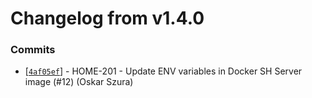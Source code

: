 # Changelog from v1.4.0
### Commits
* [[`4af05ef`](http://github.com/smart-evolution/smarthome-server/commit/4af05efe85f8fa328c0d66633d95b1ac6d8ab913)] - HOME-201 - Update ENV variables in Docker SH Server image (#12) (Oskar Szura)